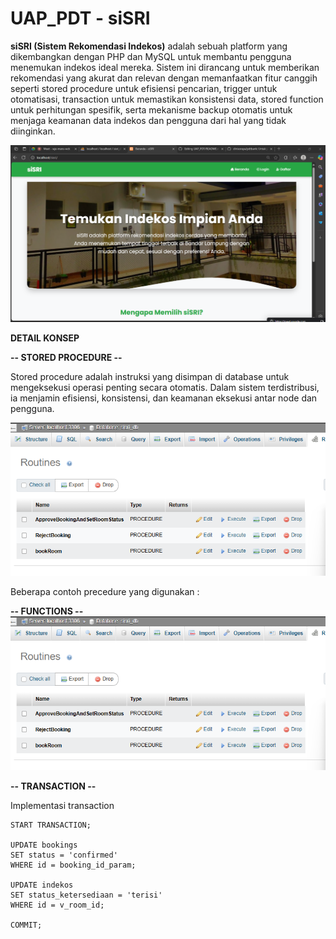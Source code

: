 # UAP_PDT - siSRI
**siSRI (Sistem Rekomendasi Indekos)** adalah sebuah platform yang dikembangkan dengan PHP dan MySQL untuk membantu pengguna menemukan indekos ideal mereka. Sistem ini dirancang untuk memberikan rekomendasi yang akurat dan relevan dengan memanfaatkan fitur canggih seperti stored procedure untuk efisiensi pencarian, trigger untuk otomatisasi, transaction untuk memastikan konsistensi data, stored function untuk perhitungan spesifik, serta mekanisme backup otomatis untuk menjaga keamanan data indekos dan pengguna dari hal yang tidak diinginkan.

<img src="assets/img/siSri.png" alt="Tampilan Web" width="1000">

**DETAIL KONSEP**

**-- STORED PROCEDURE --**

Stored procedure adalah instruksi yang disimpan di database untuk mengeksekusi operasi penting secara otomatis. Dalam sistem terdistribusi, ia menjamin efisiensi, konsistensi, dan keamanan eksekusi antar node dan pengguna.

<img src="assets/img/procedure.png" alt="Procedure" width="600">

Beberapa contoh precedure yang digunakan :


**-- FUNCTIONS --**
<img src="assets/img/procedure.png" alt="Procedure" width="600">



**-- TRANSACTION --**

Implementasi transaction

    START TRANSACTION;
    
    UPDATE bookings
    SET status = 'confirmed'
    WHERE id = booking_id_param;
    
    UPDATE indekos
    SET status_ketersediaan = 'terisi'
    WHERE id = v_room_id;
    
    COMMIT;


